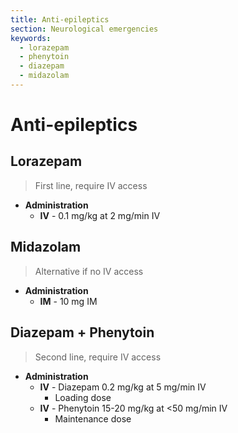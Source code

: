 ```yaml
---
title: Anti-epileptics
section: Neurological emergencies
keywords:
  - lorazepam
  - phenytoin
  - diazepam
  - midazolam
---
```


# Anti-epileptics

## Lorazepam

> First line, require IV access

- **Administration**
  - **IV** - 0.1 mg/kg at 2 mg/min IV

## Midazolam

> Alternative if no IV access

- **Administration**
  - **IM** - 10 mg IM

## Diazepam + Phenytoin

> Second line, require IV access

- **Administration**
  - **IV** - Diazepam 0.2 mg/kg at 5 mg/min IV
    - Loading dose
  - **IV** - Phenytoin 15-20 mg/kg at <50 mg/min IV
    - Maintenance dose
